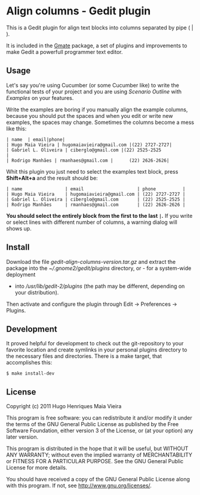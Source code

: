 # Align columns - Gedit plugin

This is a Gedit plugin for align text blocks into columns separated by
pipe ( | ).

It is included in the [Gmate](http://github.com/gmate/gmate) package, a set of
plugins and improvements to make Gedit a powerfull programmer text editor.

## Usage

Let's say you're using Cucumber (or some Cucumber like) to write the functional
tests of your project and you are using *Scenario Outline* with *Examples* on
your features.

Write the examples are boring if you manually align the example columns, because
you should put the spaces and when you edit or write new examples, the spaces
may change. Sometimes the columns become a mess like this:

    | name  | email|phone|
    | Hugo Maia Vieira | hugomaiavieira@gmail.com |(22) 2727-2727|
    | Gabriel L. Oliveira | ciberglo@gmail.com |(22) 2525-2525            |
    | Rodrigo Manhães | rmanhaes@gmail.com |      (22) 2626-2626|

Whit this plugin you just need to select the examples text block, press
**Shift+Alt+a** and the result should be:

    | name                | email                    | phone          |
    | Hugo Maia Vieira    | hugomaiavieira@gmail.com | (22) 2727-2727 |
    | Gabriel L. Oliveira | ciberglo@gmail.com       | (22) 2525-2525 |
    | Rodrigo Manhães     | rmanhaes@gmail.com       | (22) 2626-2626 |

**You should select the entirely block from the first to the last `|`.** If you
write or select lines with different number of columns, a warning dialog will
shows up.

## Install

Download the file *gedit-align-columns-version.tar.gz* and extract the package
into the *~/.gnome2/gedit/plugins* directory, or - for a system-wide deployment
- into */usr/lib/gedit-2/plugins* (the path may be different, depending on your
distribution).

Then activate and configure the plugin through Edit -> Preferences -> Plugins.

## Development

It proved helpful for development to check out the git-repository to your
favorite location and create symlinks in your personal plugins directory to
the necessary files and directories. There is a make target, that accomplishes
this:

    $ make install-dev

## License

Copyright (c) 2011 Hugo Henriques Maia Vieira

This program is free software: you can redistribute it and/or modify
it under the terms of the GNU General Public License as published by
the Free Software Foundation, either version 3 of the License, or
(at your option) any later version.

This program is distributed in the hope that it will be useful,
but WITHOUT ANY WARRANTY; without even the implied warranty of
MERCHANTABILITY or FITNESS FOR A PARTICULAR PURPOSE.  See the
GNU General Public License for more details.

You should have received a copy of the GNU General Public License
along with this program.  If not, see <http://www.gnu.org/licenses/>.

